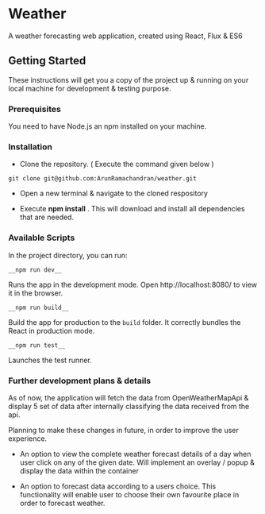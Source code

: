 # Weather

A weather forecasting web application, created using React, Flux & ES6

## Getting Started

These instructions will get you a copy of the project up & running on your local machine for development & testing purpose. 

### Prerequisites

You need to have Node.js an npm installed on your machine.

### Installation

* Clone the repository. ( Execute the command given below )

```
git clone git@github.com:ArunRamachandran/weather.git
```
* Open a new terminal & navigate to the cloned respository

* Execute __npm install__ . This will download and install all dependencies that are needed.

### Available Scripts

In the project directory, you can run: 

```
__npm run dev__
```
Runs the app in the development mode.
Open http://localhost:8080/ to view it in the browser.

```
__npm run build__
```
Build the app for production to the `build` folder.
It correctly bundles the React in production mode.

```
__npm run test__
```
Launches the test runner.

### Further development plans & details

As of now, the application will fetch the data from OpenWeatherMapApi & display 5 set of data after internally classifying the data received from the api.

Planning to make these changes in future, in order to improve the user experience.

* An option to view the complete weather forecast details of a day when user click on any of the given date. Will implement an overlay / popup & display the data within the container

* An option to forecast data according to a users choice. This functionality will enable user to choose their own favourite place in order to forecast weather.

